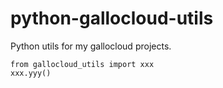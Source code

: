 # python-gallocloud-utils

Python utils for my gallocloud projects.

```
from gallocloud_utils import xxx
xxx.yyy()
```
